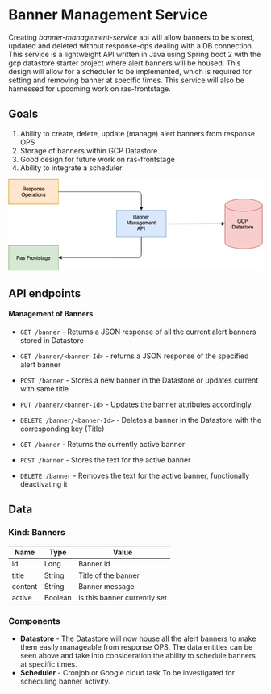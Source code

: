 # Banner Management Service
Creating *banner-management-service* api will allow banners to be stored, updated and deleted without response-ops dealing with a DB connection.  This service is a lightweight API written in Java using Spring boot 2 with the gcp datastore starter project where alert banners will be housed. This design will allow for a scheduler to be implemented, which is required for setting and removing banner at specific times.
This service will also be harnessed for upcoming work on ras-frontstage.

## Goals
1. Ability to create, delete, update (manage) alert banners from response OPS
1. Storage of banners within GCP Datastore
1. Good design for future work on ras-frontstage
1. Ability to integrate a scheduler

![](./images/api-design.png?raw=true)


## API endpoints
#### Management of Banners
* `GET /banner` - Returns a JSON response of all the current alert banners stored in Datastore
* `GET /banner/<banner-Id>` - returns a JSON response of the specified alert banner
* `POST /banner` - Stores a new banner in the Datastore or updates current with same title
* `PUT /banner/<banner-Id>` - Updates the banner attributes accordingly.
* `DELETE /banner/<banner-Id>` - Deletes a banner in the Datastore with the corresponding key (Title)
  
* `GET /banner` - Returns the currently active banner
* `POST /banner` - Stores the text for the active banner
* `DELETE /banner` - Removes the text for the active banner, functionally deactivating it

## Data

### Kind: Banners
| Name          | Type          | Value
|---------------|---------------|----------------
| id            | Long          | Banner id
| title         | String        | Title of the banner
| content       | String        | Banner message
| active        | Boolean       | is this banner currently set


### Components
- **Datastore** - The Datastore will now house all the alert banners to make them easily manageable from response OPS. The data entities can be seen above and take into consideration the ability to schedule banners at specific times.
- **Scheduler** - Cronjob or Google cloud task To be investigated for scheduling banner activity.
